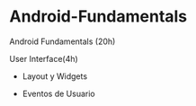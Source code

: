 # Android-Fundamentals
Android Fundamentals (20h)
  
User Interface(4h)

 - Layout y Widgets
 
 - Eventos de Usuario
    
